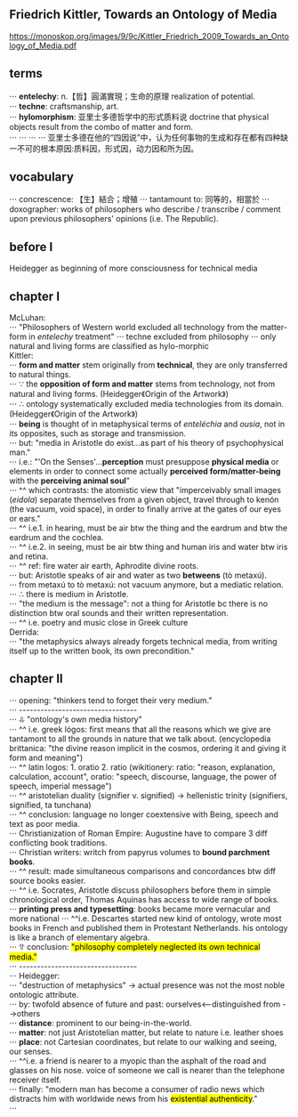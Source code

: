 ## Friedrich Kittler, Towards an Ontology of Media
https://monoskop.org/images/9/9c/Kittler_Friedrich_2009_Towards_an_Ontology_of_Media.pdf
## terms
⋅⋅⋅ **entelechy**: n.【哲】圓滿實現；生命的原理 realization of potential.</br>
⋅⋅⋅ **techne**: craftsmanship, art.</br>
⋅⋅⋅ **hylomorphism**: 亚里士多德哲学中的形式质料说 doctrine that physical objects result from the combo of matter and form.</br>
⋅⋅⋅ ⋅⋅⋅ ⋅⋅⋅ ⋅⋅⋅   亚里士多德在他的“四因说”中，认为任何事物的生成和存在都有四种缺一不可的根本原因:质料因，形式因，动力因和所为因。
## vocabulary
⋅⋅⋅ concrescence: 【生】結合；增殖
⋅⋅⋅ tantamount to: 同等的，相當於
⋅⋅⋅ doxographer: works of philosophers who describe / transcribe / comment upon previous philosophers' opinions (i.e. The Republic).
## before I
Heidegger as beginning of more consciousness for technical media
## chapter I
McLuhan:</br>
⋅⋅⋅ "Philosophers of Western world excluded all technology from the matter-form in *entelechy* treatment"
⋅⋅⋅ techne excluded from philosophy
⋅⋅⋅ only natural and living forms are classified as hylo-morphic</br>
Kittler:</br>
⋅⋅⋅ **form and matter** stem originally from **technical**, they are only transferred to natural things.</br>
⋅⋅⋅ ∵ the **opposition of form and matter** stems from technology, not from natural and living forms. (Heidegger《Origin of the Artwork》)</br>
⋅⋅⋅ ∴ ontology systematically excluded media technologies from its domain. (Heidegger《Origin of the Artwork》)</br>
⋅⋅⋅ **being** is thought of in metaphysical terms of *enteléchia* and *ousia*, not in its opposites, such as storage and transmission.</br>
⋅⋅⋅ but: "media in Aristotle do exist...as part of his theory of psychophysical man."</br>
⋅⋅⋅ i.e.: "'On the Senses'...**perception** must presuppose **physical media** or elements in order to connect some actually **perceived form/matter-being** with the **perceiving animal soul**"</br>
⋅⋅⋅ ^^ which contrasts: the atomistic view that "imperceivably small images (*eidola*) separate themselves from a given object, travel through to kenón (the vacuum, void space), in order to finally arrive at the gates of our eyes or ears."</br>
⋅⋅⋅ ^^ i.e.1. in hearing, must be air btw the thing and the eardrum and btw the eardrum and the cochlea.</br>
⋅⋅⋅ ^^ i.e.2. in seeing, must be air btw thing and human iris and water btw iris and retina.</br>
⋅⋅⋅ ^^ ref: fire water air earth, Aphrodite divine roots.</br>
⋅⋅⋅ but: Aristotle speaks of air and water as two **betweens** (tò metaxú).</br>
⋅⋅⋅ from metaxú to tò metaxú: not vacuum anymore, but a mediatic relation.</br>
⋅⋅⋅ ∴ there is medium in Aristotle.</br>
⋅⋅⋅ "the medium is the message": not a thing for Aristotle bc there is no distinction btw oral sounds and their written representation.</br>
⋅⋅⋅ ^^ i.e. poetry and music close in Greek culture</br>
Derrida:</br>
⋅⋅⋅ "the metaphysics always already forgets technical media, from writing itself up to the written book, its own precondition."</br>
## chapter II
⋅⋅⋅ opening: "thinkers tend to forget their very medium." </br>
⋅⋅⋅ ---------------------------------</br>
⋅⋅⋅ ⥥ "ontology's own media history"</br>
⋅⋅⋅  ^^ i.e. greek lógos: first means that all the reasons which we give are tantamont to all the grounds in nature that we talk about. (encyclopedia brittanica:  "the divine reason implicit in the cosmos, ordering it and giving it form and meaning")</br>
⋅⋅⋅  ^^ latin logos: 1. oratio 2. ratio (wikitionery: ratio: "reason, explanation, calculation, account", oratio: "speech, discourse, language, the power of speech, imperial message")</br>
⋅⋅⋅ ^^ aristotelian duality (signifier v. signified) -> hellenistic trinity (signifiers, signified, ta tunchana)</br>
⋅⋅⋅ ^^ conclusion: language no longer coextensive with Being, speech and text as poor media.</br>
⋅⋅⋅ Christianization of Roman Empire: Augustine have to compare 3 diff conflicting book traditions.</br>
⋅⋅⋅ Christian writers: writch from papyrus volumes to **bound parchment books**.</br>
⋅⋅⋅ ^^ result: made simultaneous comparisons and concordances btw diff source books easier.</br>
⋅⋅⋅ ^^ i.e. Socrates, Aristotle discuss philosophers before them in simple chronological order, Thomas Aquinas has access to wide range of books.</br>
⋅⋅⋅ **printing press and typesetting**: books became more vernacular and more national
⋅⋅⋅ ^^i.e. Descartes started new kind of ontology, wrote most books in French and published them in Protestant Netherlands. his ontology is like a branch of elementary algebra.</br>
⋅⋅⋅ ⥣ conclusion: <mark>"philosophy completely neglected its own technical media."</mark></br>
⋅⋅⋅ ---------------------------------</br>
⋅⋅⋅ Heidegger:</br>
⋅⋅⋅ "destruction of metaphysics" -> actual presence was not the most noble ontologic attribute.</br>
⋅⋅⋅ by: twofold absence of future and past: ourselves<--distinguished from -->others</br>
⋅⋅⋅ **distance**: prominent to our being-in-the-world.</br>
⋅⋅⋅ **matter**: not just Aristotelian matter, but relate to nature i.e. leather shoes</br>
⋅⋅⋅ **place**: not Cartesian coordinates, but relate to our walking and seeing, our senses.</br>
⋅⋅⋅ ^^i.e. a friend is nearer to a myopic than the asphalt of the road and glasses on his nose. voice of someone we call is nearer than the telephone receiver itself.</br>
⋅⋅⋅ finally: "modern man has become a consumer of radio news which distracts him with worldwide news from his <mark>existential authenticity</mark>."</br>
⋅⋅⋅ 
